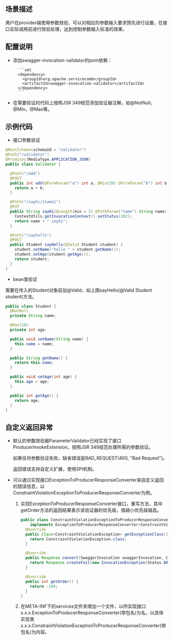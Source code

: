## 场景描述

用户在provider端使用参数效验，可以对相应的参数输入要求预先进行设置，在接口实际调用前进行效验处理，达到控制参数输入标准的效果。

## 配置说明

* 添加swagger-invocation-validator的pom依赖：

        ```xml
        <dependency>
          <groupId>org.apache.servicecomb</groupId>
          <artifactId>swagger-invocation-validator</artifactId>
        </dependency>
        ```

* 在需要验证的代码上按照JSR 349规范添加验证器注解，如@NotNull，@Min，@Max等。

## 示例代码

* 接口参数验证

```java
@RestSchema(schemaId = "validator")
@Path("/validator")
@Produces(MediaType.APPLICATION_JSON)
public class Validator {

  @Path("/add")
  @POST
  public int add(@FormParam("a") int a, @Min(20) @FormParam("b") int b) {
    return a + b;
  }

  @Path("/sayhi/{name}")
  @PUT
  public String sayHi(@Length(min = 3) @PathParam("name") String name) {
    ContextUtils.getInvocationContext().setStatus(202);
    return name + " sayhi";
  }

  @Path("/sayhello")
  @POST
  public Student sayHello(@Valid Student student) {
    student.setName("hello " + student.getName());
    student.setAge(student.getAge());
    return student;
  }
}
```

* bean类验证

需要在传入的Student对象前加@Valid，如上图sayHello\(@Valid Student student\)方法。

```java
public class Student {
  @NotNull
  private String name;

  @Max(20)
  private int age;

  public void setName(String name) {
    this.name = name;
  }

  public String getName() {
    return this.name;
  }

  public void setAge(int age) {
    this.age = age;
  }

  public int getAge() {
    return age;
  }
}
```

## 自定义返回异常

* 默认的参数效验器ParameterValidator已经实现了接口ProducerInvokeExtension，按照JSR 349规范处理所需的参数验证。

  如果任何参数验证失败，缺省错误是BAD\_REQUEST\(400, "Bad Request"\)。

  返回错误支持自定义扩展，使用SPI机制。

* 可以通过实现接口ExceptionToProducerResponseConverter来自定义返回的错误信息，以ConstraintViolationExceptionToProducerResponseConverter为例。

  1. 实现ExceptionToProducerResponseConverter接口，重写方法，其中getOrder方法的返回结果表示该验证器的优先级，值越小优先级越高。

     ```java
     public class ConstraintViolationExceptionToProducerResponseConverter
         implements ExceptionToProducerResponseConverter<ConstraintViolationException> {
       @Override
       public Class<ConstraintViolationException> getExceptionClass() {
         return ConstraintViolationException.class;
       }

       @Override
       public Response convert(SwaggerInvocation swaggerInvocation, ConstraintViolationException e) {
         return Response.createFail(new InvocationException(Status.BAD_REQUEST, e.getConstraintViolations().toString()));
       }

       @Override
       public int getOrder() {
         return -100;
       }
     }
     ```

  2. 在META-INF下的services文件夹增加一个文件，以所实现接口x.x.x.ExceptionToProducerResponseConverter\(带包名\)为名，以具体实现类x.x.x.ConstraintViolationExceptionToProducerResponseConverter\(带包名\)为内容。



